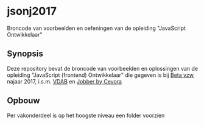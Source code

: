 # jsonj2017
Broncode van voorbeelden en oefeningen van de opleiding "JavaScript Ontwikkelaar"

## Synopsis
Deze repository bevat de broncode van voorbeelden en oplossingen van de opleiding "JavaScript (frontend) Ontwikkelaar" die gegeven is bij <a href="http://betavzw.org" target="_blank">Beta vzw</a>, najaar 2017, i.s.m. <a href="http://vdab.be" target="_blank">VDAB</a> en <a href="http://cevora.be/jobber" target="_blank">Jobber by Cevora</a>

## Opbouw
Per vakonderdeel is op het hoogste niveau een folder voorzien
